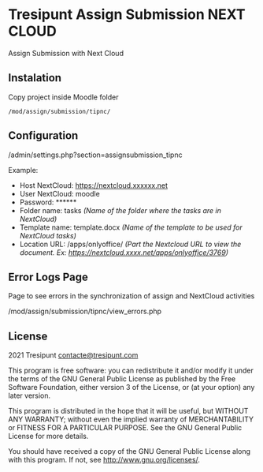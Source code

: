 # Tresipunt Assign Submission NEXT CLOUD #

Assign Submission with Next Cloud

## Instalation

Copy project inside Moodle folder

```
/mod/assign/submission/tipnc/
```

## Configuration

/admin/settings.php?section=assignsubmission_tipnc

Example:
* Host NextCloud: https://nextcloud.xxxxxx.net
* User NextCloud: moodle
* Password: ******
* Folder name: tasks
  *(Name of the folder where the tasks are in NextCloud)*
* Template name: template.docx
  *(Name of the template to be used for NextCloud tasks)*
* Location URL: /apps/onlyoffice/
  *(Part the Nextcloud URL to view the document. Ex: https://nextcloud.xxxx.net/apps/onlyoffice/3769)*

## Error Logs Page

Page to see errors in the synchronization of assign and NextCloud activities

/mod/assign/submission/tipnc/view_errors.php

## License ##

2021 Tresipunt <contacte@tresipunt.com>

This program is free software: you can redistribute it and/or modify it under
the terms of the GNU General Public License as published by the Free Software
Foundation, either version 3 of the License, or (at your option) any later
version.

This program is distributed in the hope that it will be useful, but WITHOUT ANY
WARRANTY; without even the implied warranty of MERCHANTABILITY or FITNESS FOR A
PARTICULAR PURPOSE.  See the GNU General Public License for more details.

You should have received a copy of the GNU General Public License along with
this program.  If not, see <http://www.gnu.org/licenses/>.
